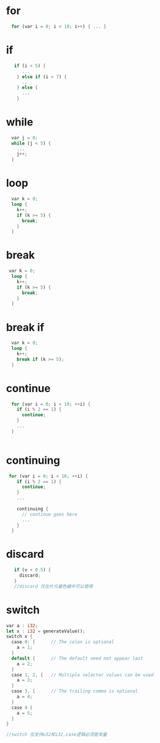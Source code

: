 # for
```rust
  for (var i = 0; i < 10; i++) { ... }
```

# if

```rust
   if (i < 5) {
      ...
    } else if (i > 7) {
      ..
    } else {
      ...
    }
```

# while

```rust
  var j = 0;
  while (j < 5) {
    ...
    j++;
  }
```

# loop

```rust
  var k = 0;
  loop {
    k++;
    if (k >= 5) {
      break;
    }
  }
```

# break

```rust
 var k = 0;
  loop {
    k++;
    if (k >= 5) {
      break;
    }
  }
```

# break if

```rust
  var k = 0;
  loop {
    k++;
    break if (k >= 5);
  }
```

# continue

```rust
  for (var i = 0; i < 10; ++i) {
    if (i % 2 == 1) {
      continue;
    }
    ...
  }
​
```

# continuing

```rust
 for (var i = 0; i < 10; ++i) {
    if (i % 2 == 1) {
      continue;
    }
    ...
 
    continuing {
      // continue goes here
      ...
    }
  }
```

# discard

```rust
   if (v < 0.5) {
     discard;
   }
   //discard 仅在片元着色器中可以使用
```

# switch

```rust
var a : i32;
let x : i32 = generateValue();
switch x {
  case 0: {      // The colon is optional
    a = 1;
  }
  default {      // The default need not appear last
    a = 2;
  }
  case 1, 2, {   // Multiple selector values can be used
    a = 3;
  }
  case 3, {      // The trailing comma is optional
    a = 4;
  }
  case 4 {
    a = 5;
  }
}

//switch 仅支持u32和i32,case逻辑必须是常量
```